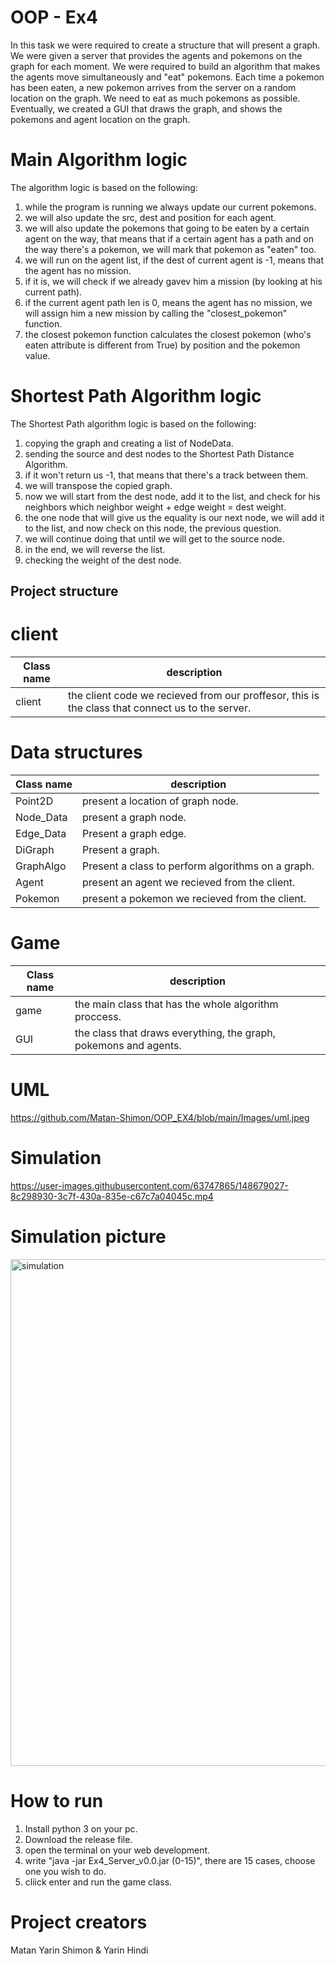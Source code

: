 # OOP - Ex4
In this task we were required to create a structure that will present a graph.
We were given a server that provides the agents and pokemons on the graph for each moment.
We were required to build an algorithm that makes the agents move simultaneously and "eat" pokemons.
Each time a pokemon has been eaten, a new pokemon arrives from the server on a random location on the graph.
We need to eat as much pokemons as possible.
Eventually, we created a GUI that draws the graph, and shows the pokemons and agent location on the graph.

# Main Algorithm logic
The algorithm logic is based on the following:
1) while the program is running we always update our current pokemons.
2) we will also update the src, dest and position for each agent.
3) we will also update the pokemons that going to be eaten by a certain agent on the way, that means that if a certain agent has a path and on the way there's a pokemon, we will mark that pokemon as "eaten" too.
4) we will run on the agent list, if the dest of current agent is -1, means that the agent has no mission.
5) if it is, we will check if we already gavev him a mission (by looking at his current path).
6) if the current agent path len is 0, means the agent has no mission, we will assign him a new mission by calling the "closest_pokemon"  function.
7) the closest pokemon function calculates the closest pokemon (who's eaten attribute is different from True) by position and the pokemon value.

# Shortest Path Algorithm logic
The Shortest Path algorithm logic is based on the following:
1) copying the graph and creating a list of NodeData.
2) sending the source and dest nodes to the Shortest Path Distance Algorithm.
2) if it won't return us -1, that means that there's a track between them.
3) we will transpose the copied graph.
4) now we will start from the dest node, add it to the list, and check for his neighbors which neighbor weight + edge weight = dest weight.
5) the one node that will give us the equality is our next node, we will add it to the list, and now check on this node, the previous question.
6) we will continue doing that until we will get to the source node.
7) in the end, we will reverse the list.
8) checking the weight of the dest node.

## Project structure
# client
Class name | description
--- | ---
client | the client code we recieved from our proffesor, this is the class that connect us to the server.

# Data structures
Class name | description
--- | ---
Point2D | present a location of graph node.
Node_Data | present a graph node.
Edge_Data | Present a graph edge.
DiGraph | Present a graph.
GraphAlgo | Present a class to perform algorithms on a graph.
Agent | present an agent we recieved from the client.
Pokemon | present a pokemon we recieved from the client.

# Game
Class name | description
--- | ---
game | the main class that has the whole algorithm proccess.
GUI | the class that draws everything, the graph, pokemons and agents.

# UML
https://github.com/Matan-Shimon/OOP_EX4/blob/main/Images/uml.jpeg

# Simulation
https://user-images.githubusercontent.com/63747865/148679027-8c298930-3c7f-430a-835e-c67c7a04045c.mp4

# Simulation picture
<img width="811" alt="simulation" src="https://user-images.githubusercontent.com/63747865/148679046-351489c2-afd8-456f-b9ba-18acb8d161b6.PNG">

# How to run
1. Install python 3 on your pc.
2. Download the release file.
3. open the terminal on your web development.
4. write "java -jar Ex4_Server_v0.0.jar (0-15)", there are 15 cases, choose one you wish to do.
5. cliick enter and run the game class.

# Project creators
Matan Yarin Shimon & Yarin Hindi
